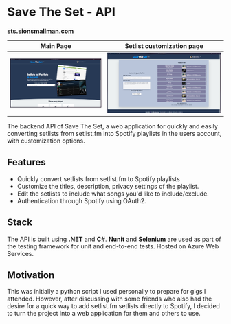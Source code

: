 # Save The Set - API

**[sts.sionsmallman.com](https://sts.sionsmallman.com/)**

| Main Page | Setlist customization page |
| --- | --- | 
| ![alt text](https://github.com/SionSmallman/SionSmallmanDotCom/blob/main/public/project-images/sts/1.png?raw=true) | ![alt text](https://github.com/SionSmallman/SionSmallmanDotCom/blob/main/public/project-images/sts/2.png?raw=true) |


The backend API of Save The Set, a web application for quickly and easily converting setlists from setlist.fm into Spotify playlists in the users account, with customization options.

## Features
- Quickly convert setlists from setlist.fm to Spotify playlists
- Customize the titles, description, privacy settings of the playlist.
- Edit the setlists to include what songs you'd like to include/exclude.
- Authentication through Spotify using OAuth2.

## Stack

The API is built using **.NET** and **C#**. **Nunit** and **Selenium** are used as part of the testing framework for unit and end-to-end tests. Hosted on Azure Web Services.

## Motivation

This was initially a python script I used personally to prepare for gigs I attended. However, after discussing with some friends who also had the desire for a quick way to add setlist.fm setlists directly to Spotify, I decided to turn the project into a web application for them and others to use. 

